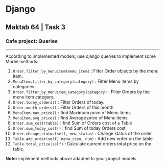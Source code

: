 # Django
## Maktab 64 | Task 3
### Cafe project: Queries

---
According to implemented models, use django queries to implement some Model methods:  

1. `Order.filter_by_menuitem(menu_item)` : Filter Order objects by the menu item.
1. `MenuItem.filter_by_category(category)` : Filter Menu items by categories
1. `Order.filter_by_menuitem_category(category)` : Filter Orders by the menu item category.
1. `Order.today_orders()` : Filter Orders of today.
1. `Order.month_orders()` : Filter Orders of this month.
1. `MenuItem.max_price()` : find Maximum price of Menu items
1. `MenuItem.avg_price()` : find Average price of Menu items
1. `Order.sum_cost(table)` : find Sum of Orders cost of a Table
1. `Order.sum_today_cost()` : find Sum of today Orders cost
1. `Order.change_status(self, new_status)` : Change status of the order
1. `Table.add_order(self, menu_item, num)` : Add new order on the table
1. `Table.total_price(self)` : Calculate current orders total price on the table.

**Note:** Implement methods above adapted to your project models. 